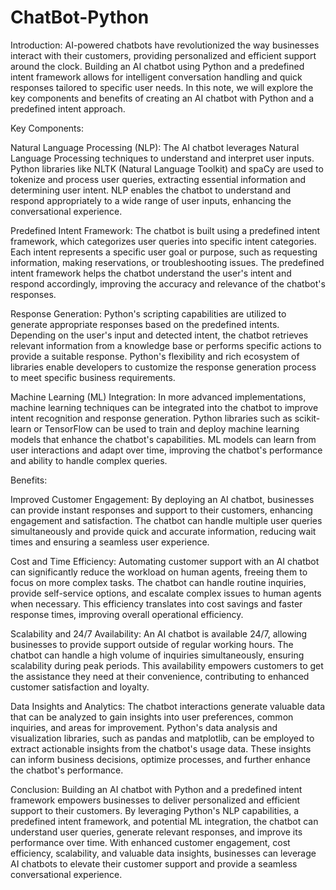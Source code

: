 # ChatBot-Python
Introduction:
AI-powered chatbots have revolutionized the way businesses interact with their customers, providing personalized and efficient support around the clock. Building an AI chatbot using Python and a predefined intent framework allows for intelligent conversation handling and quick responses tailored to specific user needs. In this note, we will explore the key components and benefits of creating an AI chatbot with Python and a predefined intent approach.

Key Components:

Natural Language Processing (NLP):
The AI chatbot leverages Natural Language Processing techniques to understand and interpret user inputs. Python libraries like NLTK (Natural Language Toolkit) and spaCy are used to tokenize and process user queries, extracting essential information and determining user intent. NLP enables the chatbot to understand and respond appropriately to a wide range of user inputs, enhancing the conversational experience.

Predefined Intent Framework:
The chatbot is built using a predefined intent framework, which categorizes user queries into specific intent categories. Each intent represents a specific user goal or purpose, such as requesting information, making reservations, or troubleshooting issues. The predefined intent framework helps the chatbot understand the user's intent and respond accordingly, improving the accuracy and relevance of the chatbot's responses.

Response Generation:
Python's scripting capabilities are utilized to generate appropriate responses based on the predefined intents. Depending on the user's input and detected intent, the chatbot retrieves relevant information from a knowledge base or performs specific actions to provide a suitable response. Python's flexibility and rich ecosystem of libraries enable developers to customize the response generation process to meet specific business requirements.

Machine Learning (ML) Integration:
In more advanced implementations, machine learning techniques can be integrated into the chatbot to improve intent recognition and response generation. Python libraries such as scikit-learn or TensorFlow can be used to train and deploy machine learning models that enhance the chatbot's capabilities. ML models can learn from user interactions and adapt over time, improving the chatbot's performance and ability to handle complex queries.

Benefits:

Improved Customer Engagement:
By deploying an AI chatbot, businesses can provide instant responses and support to their customers, enhancing engagement and satisfaction. The chatbot can handle multiple user queries simultaneously and provide quick and accurate information, reducing wait times and ensuring a seamless user experience.

Cost and Time Efficiency:
Automating customer support with an AI chatbot can significantly reduce the workload on human agents, freeing them to focus on more complex tasks. The chatbot can handle routine inquiries, provide self-service options, and escalate complex issues to human agents when necessary. This efficiency translates into cost savings and faster response times, improving overall operational efficiency.

Scalability and 24/7 Availability:
An AI chatbot is available 24/7, allowing businesses to provide support outside of regular working hours. The chatbot can handle a high volume of inquiries simultaneously, ensuring scalability during peak periods. This availability empowers customers to get the assistance they need at their convenience, contributing to enhanced customer satisfaction and loyalty.

Data Insights and Analytics:
The chatbot interactions generate valuable data that can be analyzed to gain insights into user preferences, common inquiries, and areas for improvement. Python's data analysis and visualization libraries, such as pandas and matplotlib, can be employed to extract actionable insights from the chatbot's usage data. These insights can inform business decisions, optimize processes, and further enhance the chatbot's performance.

Conclusion:
Building an AI chatbot with Python and a predefined intent framework empowers businesses to deliver personalized and efficient support to their customers. By leveraging Python's NLP capabilities, a predefined intent framework, and potential ML integration, the chatbot can understand user queries, generate relevant responses, and improve its performance over time. With enhanced customer engagement, cost efficiency, scalability, and valuable data insights, businesses can leverage AI chatbots to elevate their customer support and provide a seamless conversational experience.
